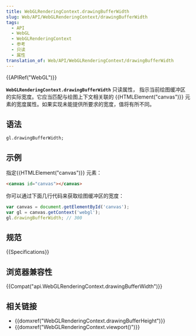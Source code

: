 ```yaml
---
title: WebGLRenderingContext.drawingBufferWidth
slug: Web/API/WebGLRenderingContext/drawingBufferWidth
tags:
  - API
  - WebGL
  - WebGLRenderingContext
  - 参考
  - 只读
  - 属性
translation_of: Web/API/WebGLRenderingContext/drawingBufferWidth
---
```

{{APIRef("WebGL")}}

**`WebGLRenderingContext.drawingBufferWidth`** 只读属性， 指示当前绘图缓冲区的实际宽度。它应当匹配与绘图上下文相关联的 {{HTMLElement("canvas")}} 元素的宽度属性。如果实现未能提供所要求的宽度，值将有所不同。

## 语法

```plain
gl.drawingBufferWidth;
```

## 示例

指定{{HTMLElement("canvas")}} 元素：

```html
<canvas id="canvas"></canvas>
```

你可以通过下面几行代码来获取绘图缓冲区的宽度：

```js
var canvas = document.getElementById('canvas');
var gl = canvas.getContext('webgl');
gl.drawingBufferWidth; // 300
```

## 规范

{{Specifications}}

## 浏览器兼容性

{{Compat("api.WebGLRenderingContext.drawingBufferWidth")}}

## 相关链接

- {{domxref("WebGLRenderingContext.drawingBufferHeight")}}
- {{domxref("WebGLRenderingContext.viewport()")}}
